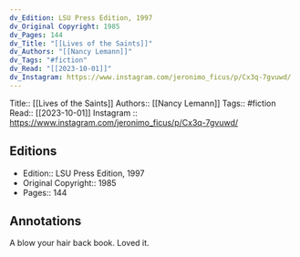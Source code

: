 ```yaml
---
dv_Edition: LSU Press Edition, 1997
dv_Original Copyright: 1985
dv_Pages: 144
dv_Title: "[[Lives of the Saints]]"
dv_Authors: "[[Nancy Lemann]]"
dv_Tags: "#fiction"
dv_Read: "[[2023-10-01]]"
dv_Instagram: https://www.instagram.com/jeronimo_ficus/p/Cx3q-7gvuwd/
---
```

Title:: [[Lives of the Saints]]
Authors:: [[Nancy Lemann]]
Tags:: #fiction 
Read:: [[2023-10-01]]
Instagram :: https://www.instagram.com/jeronimo_ficus/p/Cx3q-7gvuwd/

## Editions
- Edition:: LSU Press Edition, 1997
- Original Copyright:: 1985
- Pages:: 144

## Annotations

A blow your hair back book. Loved it.